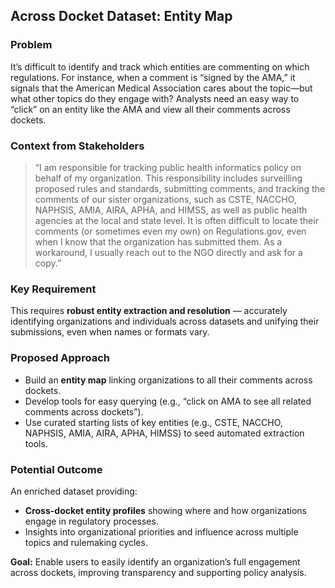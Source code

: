 ## Across Docket Dataset: Entity Map

### Problem

It’s difficult to identify and track which entities are commenting on which regulations. For instance, when a comment is “signed by the AMA,” it signals that the American Medical Association cares about the topic—but what other topics do they engage with? Analysts need an easy way to “click” on an entity like the AMA and view all their comments across dockets.

### Context from Stakeholders

> “I am responsible for tracking public health informatics policy on behalf of my organization. This responsibility includes surveilling proposed rules and standards, submitting comments, and tracking the comments of our sister organizations, such as CSTE, NACCHO, NAPHSIS, AMIA, AIRA, APHA, and HIMSS, as well as public health agencies at the local and state level. It is often difficult to locate their comments (or sometimes even my own) on Regulations.gov, even when I know that the organization has submitted them. As a workaround, I usually reach out to the NGO directly and ask for a copy.”

### Key Requirement

This requires **robust entity extraction and resolution** — accurately identifying organizations and individuals across datasets and unifying their submissions, even when names or formats vary.

### Proposed Approach

* Build an **entity map** linking organizations to all their comments across dockets.
* Develop tools for easy querying (e.g., “click on AMA to see all related comments across dockets”).
* Use curated starting lists of key entities (e.g., CSTE, NACCHO, NAPHSIS, AMIA, AIRA, APHA, HIMSS) to seed automated extraction tools.

### Potential Outcome

An enriched dataset providing:

* **Cross-docket entity profiles** showing where and how organizations engage in regulatory processes.
* Insights into organizational priorities and influence across multiple topics and rulemaking cycles.

**Goal:** Enable users to easily identify an organization’s full engagement across dockets, improving transparency and supporting policy analysis.
